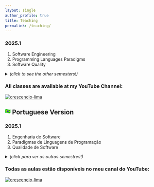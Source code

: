 ```yaml
---
layout: single
author_profile: true
title: Teaching
permalink: /teaching/
---
```


### 2025.1
1. Software Engineering
1. Programming Languages Paradigms
1. Software Quality

<details>
  <summary>
    <i>(click to see the other semesters!)</i> 
  </summary>
  <br/>
    <b>2024.2</b>
    <ol>
      <li>Software Engineering</li>
      <li>Software Quality</li>
      <li>Agile Web Systems Development Process (PGDW)</li>
      <li>Analysis and Design of Web Systems (PGDW)</li>
    </ol>
    <br/>
    <b>2024.1</b>
    <ol>
      <li>Software Engineering</li>
      <li>Programming Language 1</li>
      <li>Software Quality</li>
      <li>Strategic Information Management</li>
    </ol>
  <br/>
  <b>2023.2</b>
    <ol>
      <li>Software Engineering</li>
      <li>Programming Language 1</li>
      <li>Software Quality</li>
      <li>Strategic Information Management</li>
    </ol>
  <br/>
  <b>2023.1</b>
    <ol>
      <li>Software Engineering</li>
      <li>Programming Language 1</li>
      <li>Software Quality</li>
    </ol>
  <br/>
  <b>2022.2</b>
    <ol>
      <li>Software Engineering</li>
      <li>Programming Language 1</li>
      <li>Software Quality</li>
    </ol>
  <br/>
  <b>2022.1</b>
    <ol>
      <li>Software Engineering</li>
      <li>Programming Language 1</li>
      <li>Software Quality</li>
    </ol>
  <br/>
  <b>2021.2</b>
    <ol>
      <li>Software Engineering</li>
      <li>Programming Language 1</li>
      <li>Software Quality</li>
    </ol>
  <br/>
  <b>2021.1</b>
    <ol>
      <li>Software Engineering</li>
      <li>Programming Language 1</li>
      <li>Software Quality</li>
    </ol>
  <br/>
  <b>2020.2</b>
    <ol>
      <li>Software Engineering</li>
      <li>Programming Language 1</li>
      <li>Software Quality</li>
    </ol>
  <br/>
  <b>2020.1</b>
    <ol>
      <li>Digital Games</li>
      <li>Software Engineering</li>
      <li>Programming Language 1</li>
      <li>Agile Web Systems Development Process (PGDW)</li>
    </ol>
  <br/>
  <b>2019.2</b>
    <ol>
      <li>Systems Management and Assessment</li>
      <li>Human-Machine Interface</li>
      <li>Programming Language 1</li>
      <li>Analysis and Design of Web Systems (PGDW)</li>
    </ol>
  <br/>
  <b>2019.1</b>
    <ol>
      <li>Systems Management and Assessment</li>
      <li>Human-Machine Interface</li>
      <li>Programming Language 1</li>
    </ol>
  <br/>
  <b>2015.2</b>
    <ol>
      <li>Software Engineering</li>
      <li>Programming Language 1</li>
      <li>Systems Management and Assessment</li>
    </ol>
  <br/>
  <b>2015.1</b>
    <ol>
      <li>E-Commerce</li>
      <li>Software Engineering</li>
    </ol>
  <br/>
  <b>2014.2</b>
    <ol>
      <li>E-Commerce</li>
      <li>Programming Language 1</li>
    </ol>
  <br/>
  <b>2014.1</b>
    <ol>
      <li>E-Commerce</li>
      <li>Programming Language 1</li>
    </ol>
  <br/>
  <b>2013.2</b>
    <ol>
      <li>E-Commerce</li>
      <li>Software Engineering</li>
      <li>Systems Security</li>
    </ol>
  <br/>
  <b>2013.1</b>
    <ol>
      <li>E-Commerce</li>
      <li>Software Engineering</li>
      <li>Programming Language 1</li>
      <li>Operating Systems</li>
    </ol>
  <br/>
  <b>2012.2</b>
    <ol>
      <li>Systems Security</li>
      <li>Programming Techniques</li>
      <li>Programming Language 1</li>
      <li>Operating Systems</li>
    </ol>
  <br/>
  <b>2011.2</b>
    <ol>
      <li>Computer Elements</li>
      <li>Tecnology Applied to EAD</li>
    </ol>
  <br/>
  <b>2011.1</b>
    <ol>
      <li>Database</li>
      <li>Database Projects</li>
      <li>Information Systems Security</li>
      <li>Theory of Computing</li>
    </ol>
  <br/>
  <b>2010.2</b>
    <ol>
      <li>Database</li>
      <li>Database Projects</li>
      <li>Information Systems Security</li>
      <li>Theory of Computing</li>
    </ol>
  <br/>
  <b>2010.1</b>
    <ol>
      <li>Educational Games</li>
      <li>Programming Language 2</li>
    </ol>

<!--  ### 2021.2
  1. Software Engineering
  1. Programing Language 1
  1. Software Quality 

  ### 2021.1
  1. Software Engineering
  1. Programing Language 1
  1. Software Quality

  ### 2020.2 
  1. Software Engineering
  1. Programing Language 1
  1. Software Quality

  ### 2020.1
  1. Software Engineering
  1. Digital Games
  1. Programming Language 1
  1. Agile Web Systems Development Process (PGDW)

  ### 2019.2
  1. Systems Management and Assessment
  1. Human-Machine Interface
  1. Programming Language 1
  1. Analysis and Design of Web Systems (PGDW)

  ### 2019.1
  1. Systems Management and Assessment
  1. Human-Machine Interface
  1. Programming Language 1

  ### 2015.2
  1. Software Engineering
  1. Programming Language 1
  1. Systems Management and Assessment

  ### 2015.1
  1. E-Commerce
  1. Software Engineering

  ### 2014.2
  1. E-Commerce
  1. Programming Language 1

  ### 2014.1 
  1. E-Commerce
  1. Programming Language 1

  ### 2013.2
  1. E-Commerce
  1. Programming Language 1
  1. Systems Security

  ### 2013.1
  1. E-Commerce
  1. Software Engineering
  1. Programming Language 1
  1. Operational systems

  ### 2012.2
  1. Systems Security
  1. Programming Techniques
  1. Programming Language 1
  1. Operational systems

  ### 2011.2
  1. Computer Elements
  1. Technology Applied to EAD

  ### 2011.1
  1. Database
  1. Database Project
  1. Information Systems Security
  1. Theory of Computing

  ### 2010.2
  1. Database
  1. Database Project
  1. Information Systems Security
  1. Theory of Computing

  ### 2010.1
  1. Educational Games
  1. Programming Language 2 -->


</details>

### All classes are available at my YouTube Channel:
[![crescencio-lima](https://img.shields.io/badge/crescencio--lima-channel-green?colorA=ef5350&colorB=d32f2f&style=for-the-badge)](https://www.youtube.com/c/CrescencioLima/)

## <img src="/images/br_flag.png" alt="Portuguese version" style="height: 18px; width:18px;"/> Portuguese Version 

### 2025.1
1. Engenharia de Software
1. Paradigmas de Linguagens de Programação
1. Qualidade de Software

<details>
  <summary> <b> </b> <i>(click para ver os outros semestres!)</i> </summary>
  <br/>
  <b>2024.2</b>
    <ol>
      <li>Engenharia de Software</li>
      <li>Qualidade de Software</li>
      <li>Análise e Projeto de Sistemas Web (PGDW)</li>
      <li>Processo de Desenvolvimento Ágil de Sistemas Web (PGDW)</li>
    </ol>
  <br/>
  <b>2024.1</b>
    <ol>
      <li>Engenharia de Software</li>
      <li>Gestão Estratégica da Informação</li>
      <li>Linguagem de Programação 1</li>
      <li>Qualidade de Software</li>
    </ol>
  <br/>
  <b>2023.2</b>
    <ol>
      <li>Engenharia de Software</li>
      <li>Gestão Estratégica da Informação</li>
      <li>Linguagem de Programação 1</li>
      <li>Qualidade de Software</li>
    </ol>
  <br/>
  <b>2023.1</b>
    <ol>
      <li>Engenharia de Software</li>
      <li>Linguagem de Programação 1</li>
      <li>Qualidade de Software</li>
    </ol>
  <br/>
  <b>2022.2</b>
    <ol>
      <li>Engenharia de Software</li>
      <li>Linguagem de Programação 1</li>
      <li>Qualidade de Software</li>
    </ol>
  <br/>
  <b>2022.1</b>
    <ol>
      <li>Engenharia de Software</li>
      <li>Linguagem de Programação 1</li>
      <li>Qualidade de Software</li>
    </ol>
  <br/>
  <b>2021.2</b>
    <ol>
      <li>Engenharia de Software</li>
      <li>Linguagem de Programação 1</li>
      <li>Qualidade de Software</li>
    </ol>
  <br/>
  <b>2021.1</b>
    <ol>
      <li>Engenharia de Software</li>
      <li>Linguagem de Programação 1</li>
      <li>Qualidade de Software</li>
    </ol>
  <br/>
  <b>2020.2</b>
    <ol>
      <li>Engenharia de Software</li>
      <li>Linguagem de Programação 1</li>
      <li>Qualidade de Software</li>
    </ol>
  <br/>
  <b>2020.1</b>
    <ol>
      <li>Engenharia de Software</li>
      <li>Jogos Digitais</li>
      <li>Linguagem de Programação 1</li>
      <li>Processo de Desenvolvimento Ágil de Sistemas Web (PGDW)</li>
    </ol>
  <br/>
  <b>2019.2</b>
    <ol>
      <li>Gestão e Avaliação de Sistemas</li>
      <li>Interface Homem-Máquina</li>
      <li>Linguagem de Programação 1</li>
      <li>Análise e Projeto de Sistemas Web (PGDW)</li>
    </ol>
  <br/>
  <b>2019.1</b>
    <ol>
      <li>Gestão e Avaliação de Sistemas</li>
      <li>Interface Homem-Máquina</li>
      <li>Linguagem de Programação 1</li>
    </ol>
  <br/>
  <b>2015.2</b>
    <ol>
      <li>Software Engineering</li>
      <li>Linguagem de Programação 1</li>
      <li>Gestão e Avaliação de Sistemas</li>
    </ol>
  <br/>
  <b>2015.1</b>
    <ol>
      <li>Comércio Eletrônico</li>
      <li>Engenharia de Software</li>
    </ol>
  <br/>
  <b>2014.2</b>
    <ol>
      <li>Comércio Eletrônico</li>
      <li>Linguagem de Programação 1</li>
    </ol>
  <br/>
  <b>2014.1</b>
    <ol>
      <li>Comércio Eletrônico</li>
      <li>Linguagem de Programação 1</li>
    </ol>
  <br/>
  <b>2013.2</b>
    <ol>
      <li>Comércio Eletrônico</li>
      <li>Engenharia de Software</li>
      <li>Segurança de Sistemas</li>    
    </ol>
  <br/>
  <b>2013.1</b>
    <ol>
      <li>Comércio Eletrônico</li>
      <li>Engenharia de Software</li>
      <li>Linguagem de Programação 1</li>
      <li>Sistemas Operacionais</li>
    </ol>
  <br/>
  <b>2012.2</b>
    <ol>
      <li>Segurança de Sistemas</li>
      <li>Técnicas de Programação</li>
      <li>Linguagem de Programação 1</li>
      <li>Sistemas Operacionais</li>
    </ol>
  <br/>
  <b>2011.2</b>
    <ol>
      <li>Elementos Computacionais</li>
      <li>Tecnologia Aplicada a EAD</li>
    </ol>
  <br/>
  <b>2011.1</b>
    <ol>
      <li>Banco de Dados</li>
      <li>Projeto de Banco de Dados</li>
      <li>Segurança em Sistemas de Informação</li>
      <li>Teoria da Computação</li>
    </ol>
  <br/>
  <b>2010.2</b>
    <ol>
      <li>Banco de Dados</li>
      <li>Projeto de Banco de Dados</li>
      <li>Segurança em Sistemas de Informação</li>
      <li>Teoria da Computação</li>
    </ol>
  <br/>
  <b>2010.1</b>
    <ol>
      <li>Jogos Educacionais</li>
      <li>Linguagem de Programação 2</li>
    </ol>

  <!-- ### 2021.2
  1. Engenharia de Software
  1. Linguagem de Programação 1
  1. Qualidade de Software

  ### 2021.1
  1. Engenharia de Software
  1. Linguagem de Programação 1
  1. Qualidade de Software

  ### 2020.2 
  1. Engenharia de Software
  1. Linguagem de Programação 1
  1. Qualidade de Software

  ### 2020.1
  1. Engenharia de Software
  1. Jogos Digitais
  1. Linguagem de Programação 1
  1. Processo de Desenvolvimento Ágil de Sistemas Web (PGDW)

  ### 2019.2
  1. Gestão e Avaliação de Sistemas
  1. Interface Homem-Máquina
  1. Linguagem de Programação 1
  1. Análise e Projeto de Sistemas Web (Posweb)

  ### 2019.1
  1. Gestão e Avaliação de Sistemas
  1. Interface Homem-Máquina
  1. Linguagem de Programação 1

  ### 2015.2
  1. Engenharia de Software
  1. Linguagem de Programação 1
  1. Sistemas de Apoio a Decisão

  ### 2015.1
  1. Comércio Eletrônico
  1. Engenharia de Software

  ### 2014.2
  1. Comércio Eletrônico
  1. Linguagem de Programação 1

  ### 2014.1 
  1. Comércio Eletrônico
  1. Linguagem de Programação 1

  ### 2013.2
  1. Comércio Eletrônico
  1. Linguagem de Programação 1
  1. Segurança de Sistemas

  ### 2013.1
  1. Comércio Eletrônico
  1. Engenharia de Software
  1. Linguagem de Programação 1
  1. Sistemas Operacionais

  ### 2012.2
  1. Segurança de Sistemas
  1. Técnicas de Programação
  1. Linguagem de Programação 1
  1. Sistemas Operacionais

  ### 2011.2
  1. Elementos de Informática
  1. Tecnologia Aplicada a EAD

  ### 2011.1
  1. Banco de Dados
  1. Projeto de Banco de Dados
  1. Segurança em Sistemas de Informação
  1. Teoria da Computação

  ### 2010.2
  1. Banco de Dados
  1. Projeto de Banco de Dados
  1. Segurança em Sistemas de Informação
  1. Teoria da Computação

  ### 2010.1
  1. Jogos Educacionais
  1. Linguagem de Programação 2 -->

</details>

### Todas as aulas estão disponíveis no meu canal do YouTube:
[![crescencio-lima](https://img.shields.io/badge/crescencio--lima-channel-green?colorA=ef5350&colorB=d32f2f&style=for-the-badge)](https://www.youtube.com/c/CrescencioLima/)